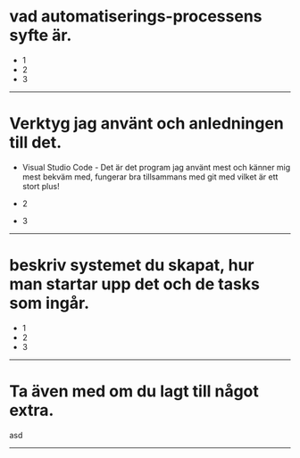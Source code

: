 # vad automatiserings-processens syfte är.
* 1
* 2
* 3
* * *

# Verktyg jag använt och anledningen till det.
* Visual Studio Code - Det är det program jag använt mest och känner mig mest bekväm med, fungerar bra tillsammans med git med vilket är ett stort plus!

* 2

* 3
* * *

# beskriv systemet du skapat, hur man startar upp det och de tasks som ingår.
* 1
* 2
* 3
* * *

# Ta även med om du lagt till något extra.
asd
* * *
